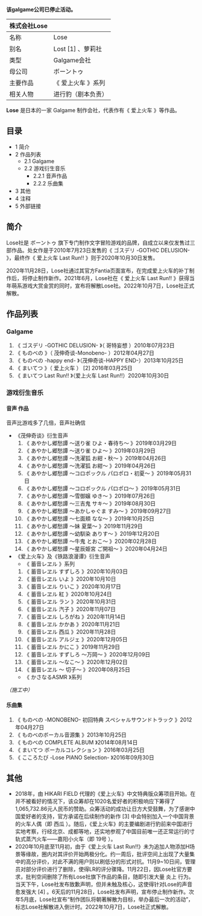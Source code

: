 **该galgame公司已停止活动。**

|  株式会社Lose  ||
|---|---|
|名称  |  Lose   |
|别名  |  Lost  [1]  、萝莉社   |
|类型  |  Galgame会社   |
|母公司  |  ボーントゥ   |
|主要作品  |  《  爱上火车  》系列   |
|相关人物  |  进行豹（剧本负责）   |
  
**Lose** 是日本的一家  Galgame  制作会社，代表作有《  爱上火车  》等作品。

##  目录

  * 1  简介 
  * 2  作品列表 
    * 2.1  Galgame 
    * 2.2  游戏衍生音乐 
      * 2.2.1  音声作品 
      * 2.2.2  乐曲集 
  * 3  其他 
  * 4  注释 
  * 5  外部链接 

##  简介

Lose社是  ボーントゥ  旗下专门制作文字冒险游戏的品牌，自成立以来仅发售过三部作品。处女作是于2010年7月23日发售的《  ゴスデリ -GOTHIC
DELUSION-  》，最终作《  爱上火车 Last Run!!  》则于2020年10月30日发售。

2020年11月28日，Lose社通过其官方Fantia页面宣布，在完成爱上火车的补丁制作后，将停止制作新作。2021年6月，Lose社在《  爱上火车
Last Run!!  》获得当年萌系游戏大赏金赏的同时，宣布将解散Lose社。2022年10月7日，Lose社正式解散。

##  作品列表

###  Galgame

  1. 《  ゴスデリ -GOTHIC DELUSION-  》（  哥特妄想  ）2010年07月23日 
  2. 《  ものべの  》（  茂伸奇谈-Monobeno-  ）2012年04月27日 
  3. 《  ものべの -happy end-  》（茂伸奇谈-HAPPY END-）2013年10月25日 
  4. 《  まいてつ  》（  爱上火车  ）  [2]  2016年03月25日 
  5. 《  まいてつ Last Run!!  》（爱上火车 Last Run!!）2020年10月30日 

###  游戏衍生音乐

####  音声  作品

音声比游戏多了几倍，音声社确信

  * 《茂伸奇谈》衍生音声 
    1. 《  あやかし郷愁譚 ～送り雀 ひよ・春待ち～  》2019年03月29日 
    2. 《  あやかし郷愁譚 ～送り雀 ひよ～  》2019年03月29日 
    3. 《  あやかし郷愁譚 ～洗濯狐 お紺・秋～  》2019年04月26日 
    4. 《  あやかし郷愁譚 ～洗濯狐 お紺～  》2019年04月26日 
    5. 《  あやかし郷愁譚 ～コロポックル パロポロ・初夏～  》2019年05月31日 
    6. 《  あやかし郷愁譚 ～コロポックル パロポロ～  》2019年05月31日 
    7. 《  あやかし郷愁譚 ～雪御嬢 ゆき～  》2019年07月26日 
    8. 《  あやかし郷愁譚 ～三吉鬼 サキ～  》2019年08月30日 
    9. 《  あやかし郷愁譚 ～あかしゃぐま すみ～  》2019年09月27日 
    10. 《  あやかし郷愁譚 ～七面頬 なな～  》2019年10月25日 
    11. 《  あやかし郷愁譚 ～妹 夏葉～  》2019年11月29日 
    12. 《  あやかし郷愁譚 ～幼馴染 ありす～  》2019年12月20日 
    13. 《  あやかし郷愁譚 ～牛鬼 とおこ～  》2020年02月28日 
    14. 《  あやかし郷愁譚 ～星辰姫宮 ご開祖～  》2020年04月24日 
  * 《爱上火车》及《铁路浪漫谭》衍生音声 
    * 《  蓄音レヱル  》系列 
    1. 《  蓄音レヱル すずしろ  》2020年10月03日 
    2. 《  蓄音レヱル いよ  》2020年10月10日 
    3. 《  蓄音レヱル りいこ  》2020年10月17日 
    4. 《  蓄音レヱル 紅  》2020年10月24日 
    5. 《  蓄音レヱル ラン  》2020年10月31日 
    6. 《  蓄音レヱル 汽子  》2020年11月07日 
    7. 《  蓄音レヱル しろがね  》2020年11月14日 
    8. 《  蓄音レヱル かかあ  》2020年11月21日 
    9. 《  蓄音レヱル 西瓜  》2020年11月28日 
    10. 《  蓄音レヱル アルジェ  》2020年12月05日 
    11. 《  蓄音レヱル かにこ  》2019年11月29日 
    12. 《  蓄音レヱル すずしろ ～万岡～  》2020年12月09日 
    13. 《  蓄音レヱル ～なこ～  》2020年12月02日 
    14. 《  蓄音レヱル ～ 切子～  》2020年08月25日 
    * 《  かさなるASMR  》系列 

_（施工中）_

  

####  乐曲集

  1. 《  ものべの -MONOBENO- 初回特典 スペシャルサウンドトラック  》2012年04月27日 
  2. 《  ものべのボーカル音源集  》2013年10月25日 
  3. 《  ものべの COMPLETE ALBUM  》2014年08月14日 
  4. 《  まいてつ ボーカルコレクション  》2016年03月25日 
  5. 《  こころたび -Lose PIANO Selection-  》2016年09月30日 

##  其他

  * 2018年，由  HIKARI FIELD  代理的《爱上火车》中文特典版众筹项目开始。在并不被看好的情况下，该众筹却在1020名爱好者的积极响应下筹得了1,065,732.86元人民币的赞助。众筹活动的成功让日方大受鼓舞，为了感谢中国爱好者的支持，官方承诺在后续制作的新作  [3]  中会特别加入一个中国背景的火车人偶（即  西瓜  ）。随后，《爱上火车》的主要编剧进行豹前来中国进行实地考察，行经北京、成都等地，还实地参观了中国目前唯一还正常运行的寸轨式蒸汽火车——嘉阳小火车（即  19号  ）。 
  * 2020年10月底至11月初，由于《爱上火车 Last Run!!》未为追加人物添加H场景等缘故，圈内对其评价开始两极分化。约一周后，批评空间上出现了大量集中的高分评价，对此不满的用户则以刷低分的形式对抗。11月9~10日间，管理员对部分评价进行了删除，使得LR的评分骤降。11月22日，因Lose社官方要求，批判空间删除了所有Lose社旗下作品的条目，随即引发大量  炎上  行为。当天下午，Lose社发布致歉声明，但并未触及核心，这使得针对Lose的声音愈发强大  [4]  。6天后的11月28日，Lose社发布声明，宣布停止制作新作。次年5月底，Lose社宣布“制作团队将朝著解散为目标，举办最后一次的活动”，标志Lose社解散进入倒计时。2022年10月7日，Lose社正式解散。 